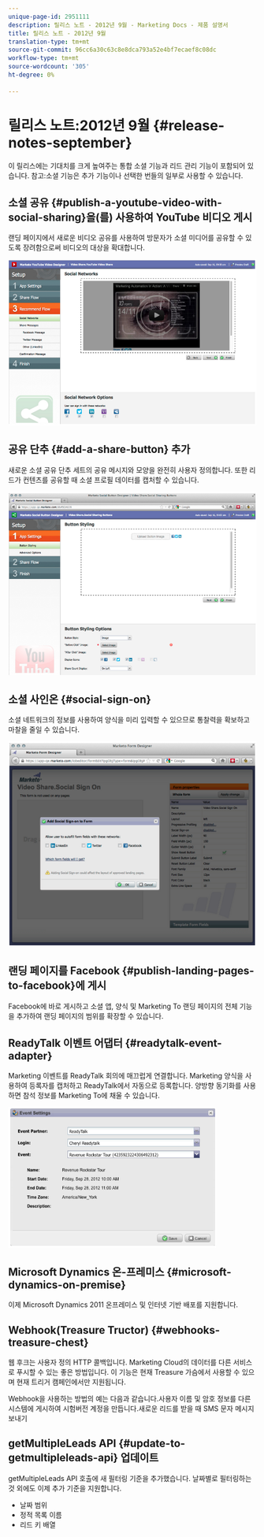 ```yaml
---
unique-page-id: 2951111
description: 릴리스 노트 - 2012년 9월 - Marketing Docs - 제품 설명서
title: 릴리스 노트 - 2012년 9월
translation-type: tm+mt
source-git-commit: 96cc6a30c63c8e8dca793a52e4bf7ecaef8c08dc
workflow-type: tm+mt
source-wordcount: '305'
ht-degree: 0%

---
```



# 릴리스 노트:2012년 9월 {#release-notes-september}

이 릴리스에는 기대치를 크게 높여주는 통합 소셜 기능과 리드 관리 기능이 포함되어 있습니다. 참고:소셜 기능은 추가 기능이나 선택한 번들의 일부로 사용할 수 있습니다.

## 소셜 공유 {#publish-a-youtube-video-with-social-sharing}을(를) 사용하여 YouTube 비디오 게시

랜딩 페이지에서 새로운 비디오 공유를 사용하여 방문자가 소셜 미디어를 공유할 수 있도록 장려함으로써 비디오의 대상을 확대합니다.

![](assets/image2014-9-23-10-3a39-3a21.png)

## 공유 단추 {#add-a-share-button} 추가

새로운 소셜 공유 단추 세트의 공유 메시지와 모양을 완전히 사용자 정의합니다. 또한 리드가 컨텐츠를 공유할 때 소셜 프로필 데이터를 캡처할 수 있습니다.

![](assets/image2014-9-23-10-3a39-3a46.png)

## 소셜 사인온 {#social-sign-on}

소셜 네트워크의 정보를 사용하여 양식을 미리 입력할 수 있으므로 통찰력을 확보하고 마찰을 줄일 수 있습니다.

![](assets/image2014-9-23-10-3a40-3a2.png)

## 랜딩 페이지를 Facebook {#publish-landing-pages-to-facebook}에 게시

Facebook에 바로 게시하고 소셜 앱, 양식 및 Marketing To 랜딩 페이지의 전체 기능을 추가하여 랜딩 페이지의 범위를 확장할 수 있습니다.

## ReadyTalk 이벤트 어댑터 {#readytalk-event-adapter}

Marketing 이벤트를 ReadyTalk 회의에 매끄럽게 연결합니다. Marketing 양식을 사용하여 등록자를 캡처하고 ReadyTalk에서 자동으로 등록합니다. 양방향 동기화를 사용하면 참석 정보를 Marketing To에 채울 수 있습니다.

![](assets/image2014-9-23-10-3a40-3a16.png)

## Microsoft Dynamics 온-프레미스 {#microsoft-dynamics-on-premise}

이제 Microsoft Dynamics 2011 온프레미스 및 인터넷 기반 배포를 지원합니다.

## Webhook(Treasure Tructor) {#webhooks-treasure-chest}

웹 후크는 사용자 정의 HTTP 콜백입니다. Marketing Cloud의 데이터를 다른 서비스로 푸시할 수 있는 좋은 방법입니다. 이 기능은 현재 Treasure 가슴에서 사용할 수 있으며 현재 트리거 캠페인에서만 지원됩니다.

Webhook을 사용하는 방법의 예는 다음과 같습니다.사용자 이름 및 암호 정보를 다른 시스템에 게시하여 시험버전 계정을 만듭니다.새로운 리드를 받을 때 SMS 문자 메시지 보내기

## getMultipleLeads API {#update-to-getmultipleleads-api} 업데이트

getMultipleLeads API 호출에 새 필터링 기준을 추가했습니다. 날짜별로 필터링하는 것 외에도 이제 추가 기준을 지원합니다.

* 날짜 범위
* 정적 목록 이름
* 리드 키 배열


